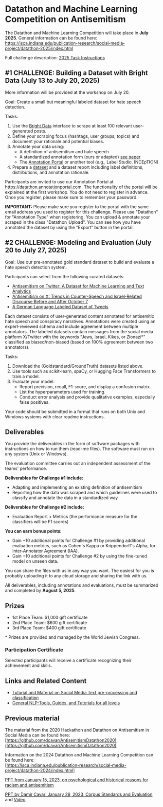 
# Datathon and Machine Learning Competition on Antisemitism

The Datathon and Machine Learning Competition will take place in **July 2025**. General information can be found here:  
https://isca.indiana.edu/publication-research/social-media-project/datathon-2025/index.html

Full challenge description: [2025 Task Instructions](https://github.com/AnnotationPortal/DatathonandHackathon.github.io/tree/main/Datathon_Challenge.pdf)

## #1 CHALLENGE: Building a Dataset with Bright Data (July 13 to July 20, 2025)

More information will be provided at the workshop on July 20.

Goal: Create a small but meaningful labeled dataset for hate speech detection.

Tasks:
1. Use the [Bright Data](https://brightdata.com/products/web-scraper/functions) interface to scrape at least 100 relevant user-generated posts.
2. Define your scraping focus (hashtags, user groups, topics) and document your rationale and potential biases.
3. Annotate your data using:
   - A definition of antisemitism and hate speech
   - A standardized annotation form (ours or adapted) [see paper](https://arxiv.org/abs/1910.01214)
   - The [Annotation Portal](https://annotate.osome.iu.edu/) or another tool (e.g., Label Studio, INCEpTION)
4. Prepare a [dataset](https://github.com/AnnotationPortal/DatathonandHackathon.github.io/blob/main/create_datasets.md) and a dataset report including label definitions, distributions, and annotation rationale.

Participants are invited to use our Annotation Portal at https://datathon.annotationportal.com. The functionality of the portal will be explained at the first workshop. You do not need to register in advance. Once you register, please make sure to remember your password.

**IMPORTANT:** Please make sure you register to the portal with the same email address you used to register for this challenge. Please use "Datathon" for "Annotation Type" when registering. You can upload & annotate your scraped in the class "Datathon_Upload". You can see how you have annotated the dataset by using the "Export" button in the portal.



## #2 CHALLENGE: Modeling and Evaluation (July 20 to July 27, 2025)

Goal: Use our pre-annotated gold standard dataset to build and evaluate a hate speech detection system.

Participants can select from the following curated datasets:
- [Antisemitism on Twitter: A Dataset for Machine Learning and Text Analytics](https://zenodo.org/records/14448399)
- [Antisemitism on X: Trends in Counter-Speech and Israel-Related Discourse Before and After October 7](https://zenodo.org/records/15025646)
- [A German Language Labeled Dataset of Tweets](https://zenodo.org/records/10053509)

Each dataset consists of user-generated content annotated for antisemitic hate speech and conspiracy narratives. Annotations were created using an expert-reviewed schema and include agreement between multiple annotators.
The labeled datasets contain messages from the social media platform X/Twitter with the keywords "Jews, Israel, Kikes, or Zionazi*" classified as biased/non-biased (based on 100% agreement between two annotators).

Tasks:
1. Download the (Goldstandard/GroundTruth) datasets listed above.
2. Use tools such as scikit-learn, spaCy, or Hugging Face Transformers to train a model.
3. Evaluate your model:
   - Report precision, recall, F1-score, and display a confusion matrix.
   - List the hyperparameters used for training.
   - Conduct error analysis and provide qualitative examples, especially false positives.

Your code should be submitted in a format that runs on both Unix and Windows systems with clear readme instructions.



## Deliverables

You provide the deliverables in the form of software packages with instructions on how to run them (read-me files). The software must run on any system (Unix or Windows).

The evaluation committee carries out an independent assessment of the teams' performance.

**Deliverables for Challenge #1 include:** 
   - Adapting and implementing an existing definition of antisemitism
   - Reporting how the data was scraped and which guidelines were used to classify and annotate the data in a standardized way

**Deliverables for Challenge #2 include:**
   - Evaluation Report + Metrics (the performance measure for the classifiers will be F1 scores)

**You can earn bonus points:**
   - Gain +10 additional points for Challenge #1 by providing additional evaluation metrics, such as Cohen's Kappa or Krippendorff's Alpha, for Inter-Annotator Agreement (IAA).
   - Gain +10 additional points for Challenge #2 by using the fine-tuned model on unseen data.

You can share the files with us in any way you want. The easiest for you is probably uploading it to any cloud storage and sharing the link with us.

All deliverables, including annotations and evaluations, must be summarized and completed by **August 5, 2025**.


## Prizes

- 1st Place Team: $1,000 gift certificate  
- 2nd Place Team: $600 gift certificate  
- 3rd Place Team: $400 gift certificate  

\* Prizes are provided and managed by the World Jewish Congress.

### Participation Certificate

Selected participants will receive a certificate recognizing their achievement and skills.


## Links and Related Content

- [Tutorial and Material on Social Media Text pre-processing and classification](https://github.com/AnnotationPortal/DatathonandHackathon.github.io/blob/main/NLP_ML_Social_Media_Processing.md)
- [General NLP-Tools, Guides, and Tutorials for all levels](https://github.com/AnnotationPortal/DatathonandHackathon.github.io/blob/c8cc15cf6231e0e994162514d60e4737c34f0cc9/NLP-Tools%20and%20Guides.md)


## Previous material

The material from the 2020 Hackathon and Datathon on Antisemitism in Social Media can be found here:  
[https://github.com/dcavar/AntisemitismDatathon2020](https://github.com/dcavar/AntisemitismDatathon2020)

Information on the 2024 Datathon and Machine Learning Competition can be found here:  
[https://isca.indiana.edu/publication-research/social-media-project/datathon-2024/index.html]

[PPT from January 15, 2023, on psychological and historical reasons for racism and antisemitism](https://github.com/AnnotationPortal/DatathonandHackathon.github.io/blob/main/Psychological%20and%20Historical%20Reasons%20for%20Racism%20and%20Antisemitism.pptx)

[PPT by Damir Cavar, January 29, 2023, Corpus Standards and Evaluation](https://github.com/AnnotationPortal/DatathonandHackathon.github.io/blob/main/Corpus_Format_Selection.pdf) and [Video](https://iu.mediaspace.kaltura.com/media/t/1_5sfcj3ix)
